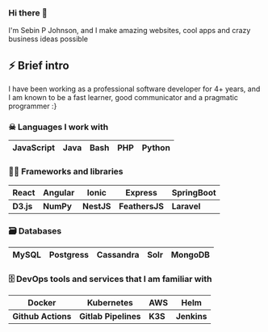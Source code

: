 ### Hi there 👋

<!--
**sebinpj/sebinpj** is a ✨ _special_ ✨ repository because its `README.md` (this file) appears on your GitHub profile.

Here are some ideas to get you started:

- 🔭 I’m currently working on ...
- 🌱 I’m currently learning ...
- 👯 I’m looking to collaborate on ...
- 🤔 I’m looking for help with ...
- 💬 Ask me about ...
- 📫 How to reach me: ...
- 😄 Pronouns: ...
- ⚡ Fun fact: ...
-->

I'm Sebin P Johnson, and I make amazing websites, cool apps and crazy business ideas possible

## ⚡ Brief intro

I have been working as a professional software developer for 4+ years, and I am known to be a fast learner, good communicator and a pragmatic programmer :}

### ☠ Languages I work with

| JavaScript 	| Java 	| Bash 	| PHP 	| Python 	|
|:----------:	|:----:	|:----:	|-----	|--------	|

### 👨‍🔧 Frameworks and libraries 

| React     	| Angular   	| Ionic      	| Express        	| SpringBoot  	|
|-----------	|-----------	|------------	|----------------	|-------------	|
| **D3.js** 	| **NumPy** 	| **NestJS** 	| **FeathersJS** 	| **Laravel** 	|

### 🗃 Databases 

| MySQL 	| Postgress 	| Cassandra 	| Solr 	| MongoDB 	|
|-------	|-----------	|-----------	|------	|---------	|

### 🗄 DevOps tools and services that I am familiar with

| Docker             	| Kubernetes           	| AWS     	| Helm        	|
|--------------------	|----------------------	|---------	|-------------	|
| **Github Actions** 	| **Gitlab Pipelines** 	| **K3S** 	| **Jenkins** 	|
